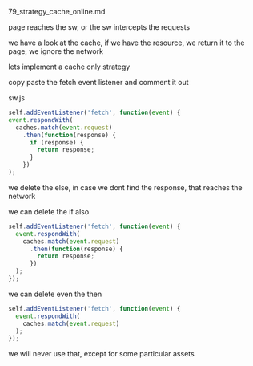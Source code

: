 79_strategy_cache_online.md

page reaches the sw, or the sw intercepts the requests

we have a look at the cache, if we have the resource, we return it to the page, we ignore the network

lets implement a cache only strategy

copy paste the fetch event listener and comment it out

sw.js

```js
self.addEventListener('fetch', function(event) {
event.respondWith(
  caches.match(event.request)
    .then(function(response) {
      if (response) {
        return response;
      }
    })
);
```

we delete the else, in case we dont find the response, that reaches the network


we can delete the if also

```js
self.addEventListener('fetch', function(event) {
  event.respondWith(
    caches.match(event.request)
      .then(function(response) {
        return response;
      })
  );
});
```
we can delete even the then

```js
self.addEventListener('fetch', function(event) {
  event.respondWith(
    caches.match(event.request)
  );
});
```


we will never use that, except for some particular assets

























